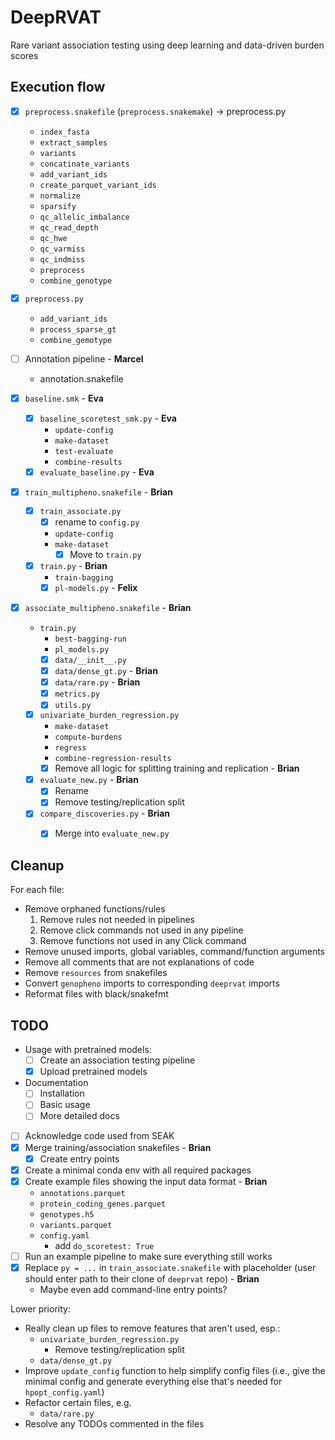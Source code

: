 # DeepRVAT

Rare variant association testing using deep learning and data-driven burden scores


## Execution flow

* [x] `preprocess.snakefile` (`preprocess.snakemake`) -> preprocess.py
  * `index_fasta`
  * `extract_samples`
  * `variants`
  * `concatinate_variants`
  * `add_variant_ids`
  * `create_parquet_variant_ids`
  * `normalize`
  * `sparsify`
  * `qc_allelic_imbalance`
  * `qc_read_depth`
  * `qc_hwe`
  * `qc_varmiss`
  * `qc_indmiss`
  * `preprocess`
  * `combine_genotype`
* [x] `preprocess.py`
  * `add_variant_ids`
  * `process_sparse_gt`
  * `combine_gemotype`

* [ ] Annotation pipeline - **Marcel**
  * annotation.snakefile
* [x] `baseline.smk` - **Eva**
  * [x] `baseline_scoretest_smk.py` - **Eva**
    * `update-config`
    * `make-dataset`
    * `test-evaluate`
    * `combine-results`
  * [x] `evaluate_baseline.py` - **Eva**
* [x] `train_multipheno.snakefile` - **Brian**
  * [x] `train_associate.py`
    * [x] rename to `config.py`
    * `update-config`
    * `make-dataset`
      * [x] Move to `train.py`
  * [x] `train.py` - **Brian**
    * `train-bagging`
    * [x] `pl-models.py` - **Felix**
* [x] `associate_multipheno.snakefile` - **Brian**
  * `train.py`
    * `best-bagging-run`
    * `pl_models.py`
    * [x] `data/__init__.py`
    * [x] `data/dense_gt.py` - **Brian**
    * [x] `data/rare.py` - **Brian**
    * [x] `metrics.py`
    * [x] `utils.py`
  * [x] `univariate_burden_regression.py`
    * `make-dataset`
    * `compute-burdens`
    * `regress`
    * `combine-regression-results`
    * [x] Remove all logic for splitting training and replication - **Brian**
  * [x] `evaluate_new.py` - **Brian**
    * [x] Rename
    * [x] Remove testing/replication split
  * [x] `compare_discoveries.py` - **Brian**
    * [x] Merge into `evaluate_new.py`


## Cleanup

For each file:
* Remove orphaned functions/rules
  1. Remove rules not needed in pipelines
  1. Remove click commands not used in any pipeline
  1. Remove functions not used in any Click command
* Remove unused imports, global variables, command/function arguments
* Remove all comments that are not explanations of code
* Remove `resources` from snakefiles
* Convert `genopheno` imports to corresponding `deeprvat` imports
* Reformat files with black/snakefmt

## TODO

* Usage with pretrained models:
  * [ ] Create an association testing pipeline
  * [x] Upload pretrained models
* Documentation
  * [ ] Installation
  * [ ] Basic usage
  * [ ] More detailed docs
* [ ] Acknowledge code used from SEAK
* [x] Merge training/association snakefiles - **Brian**
  * [x] Create entry points
* [x] Create a minimal conda env with all required packages
* [x] Create example files showing the input data format - **Brian**
  * `annotations.parquet`
  * `protein_coding_genes.parquet`
  * `genotypes.h5`
  * `variants.parquet`
  * `config.yaml`
    * add `do_scoretest: True`
* [ ] Run an example pipeline to make sure everything still works
* [x] Replace `py = ...` in `train_associate.snakefile` with placeholder (user should enter path to their clone of `deeprvat` repo) - **Brian**
  * Maybe even add command-line entry points?

Lower priority:
* Really clean up files to remove features that aren't used, esp.:
  * `univariate_burden_regression.py`
    * Remove testing/replication split
  * `data/dense_gt.py`
* Improve `update_config` function to help simplify config files (i.e., give the minimal config and generate everything else that's needed for `hpopt_config.yaml`)
* Refactor certain files, e.g.
  * `data/rare.py`
* Resolve any TODOs commented in the files
